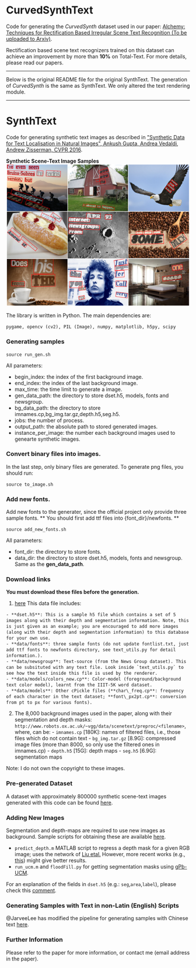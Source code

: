 # CurvedSynthText

Code for generating the _CurvedSynth_ dataset used in our paper: [Alchemy: Techniques for Rectification Based Irregular Scene Text Recognition (To be uploaded to Arxiv)](https://github.com/Jyouhou/ICDAR2019-ArT-Recognition-Alchemy). 

Rectification based scene text recognizers trained on this dataset can achieve an improvement by more than __10%__ on Total-Text. For more details, please read our papers. 

-----

Below is the original README file for the original SynthText. The generation of _CurvedSynth_ is the same as SynthText. We only altered the text rendering module. 

----

# SynthText
Code for generating synthetic text images as described in ["Synthetic Data for Text Localisation in Natural Images", Ankush Gupta, Andrea Vedaldi, Andrew Zisserman, CVPR 2016](http://www.robots.ox.ac.uk/~vgg/data/scenetext/).


**Synthetic Scene-Text Image Samples**
![Synthetic Scene-Text Samples](samples.png "Synthetic Samples")

The library is written in Python. The main dependencies are:

```
pygame, opencv (cv2), PIL (Image), numpy, matplotlib, h5py, scipy
```

### Generating samples

```
source run_gen.sh
```

All parameters:
  - begin_index: the index of the first background image.
  - end_index: the index of the last background image.
  - max_time: the time limit to generate a image.
  - gen_data_path: the directory to store dset.h5, models, fonts and newsgroup.
  - bg_data_path: the directory to store imnames.cp,bg_img.tar.gz,depth.h5,seg.h5.
  - jobs: the number of process.
  - output_path: the absolute path to stored generated images.
  - instance_per_image: the number each background images used to genearte synthetic images.

### Convert binary files into images.

In the last step, only binary files are generated. To generate png files, you should run:

```
source to_image.sh
```

### Add new fonts.

Add new fonts to the generater, since the official project only provide three sample fonts. ** You should first add ttf files into {font_dir}/newfonts. **

```
source add_new_fonts.sh
```

All parameters:
  - font_dir: the directory to store fonts.
  - data_dir: the directory to store dset.h5, models, fonts and newsgroup. Same as the **gen_data_path**.

### Download links
**You must download these files before the generation.**

  1. [here](http://www.robots.ox.ac.uk/~ankush/data.tar.gz) This data file includes:

    - **dset.h5**: This is a sample h5 file which contains a set of 5 images along with their depth and segmentation information. Note, this is just given as an example; you are encouraged to add more images (along with their depth and segmentation information) to this database for your own use.
    - **data/fonts**: three sample fonts (do not update fontlist.txt, just add ttf fonts to newfonts directory, see text_utils.py for detail information.).
    - **data/newsgroup**: Text-source (from the News Group dataset). This can be subsituted with any text file. Look inside `text_utils.py` to see how the text inside this file is used by the renderer.
    - **data/models/colors_new.cp**: Color-model (foreground/background text color model), learnt from the IIIT-5K word dataset.
    - **data/models**: Other cPickle files (**char\_freq.cp**: frequency of each character in the text dataset; **font\_px2pt.cp**: conversion from pt to px for various fonts).
  2. The 8,000 background images used in the paper, along with their segmentation and depth masks:
  `http://www.robots.ox.ac.uk/~vgg/data/scenetext/preproc/<filename>`, where, <filename> can be:
    - `imnames.cp` [180K]: names of filtered files, i.e., those files which do not contain text
    - `bg_img.tar.gz` [8.9G]: compressed image files (more than 8000, so only use the filtered ones in imnames.cp)
    - `depth.h5` [15G]: depth maps
    - `seg.h5` [6.9G]: segmentation maps

Note: I do not own the copyright to these images.

### Pre-generated Dataset
A dataset with approximately 800000 synthetic scene-text images generated with this code can be found [here](http://www.robots.ox.ac.uk/~vgg/data/scenetext/).

### Adding New Images
Segmentation and depth-maps are required to use new images as background. Sample scripts for obtaining these are available [here](https://github.com/ankush-me/SynthText/tree/master/prep_scripts).

* `predict_depth.m` MATLAB script to regress a depth mask for a given RGB image; uses the network of [Liu etal.](https://bitbucket.org/fayao/dcnf-fcsp/) However, more recent works (e.g., [this](https://github.com/iro-cp/FCRN-DepthPrediction)) might give better results.
* `run_ucm.m` and `floodFill.py` for getting segmentation masks using [gPb-UCM](https://github.com/jponttuset/mcg).

For an explanation of the fields in `dset.h5` (e.g.: `seg`,`area`,`label`), please check this [comment](https://github.com/ankush-me/SynthText/issues/5#issuecomment-274490044).

### Generating Samples with Text in non-Latin (English) Scripts
@JarveeLee has modified the pipeline for generating samples with Chinese text [here](https://github.com/JarveeLee/SynthText_Chinese_version).

### Further Information
Please refer to the paper for more information, or contact me (email address in the paper).

